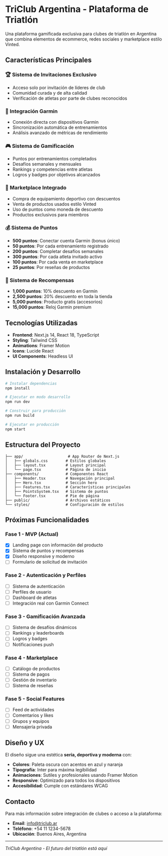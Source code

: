 # TriClub Argentina - Plataforma de Triatlón

Una plataforma gamificada exclusiva para clubes de triatlón en Argentina que combina elementos de ecommerce, redes sociales y marketplace estilo Vinted.

## Características Principales

### 🏆 Sistema de Invitaciones Exclusivo
- Acceso solo por invitación de líderes de club
- Comunidad curada y de alta calidad
- Verificación de atletas por parte de clubes reconocidos

### 📱 Integración Garmin
- Conexión directa con dispositivos Garmin
- Sincronización automática de entrenamientos
- Análisis avanzado de métricas de rendimiento

### 🎮 Sistema de Gamificación
- Puntos por entrenamientos completados
- Desafíos semanales y mensuales
- Rankings y competencias entre atletas
- Logros y badges por objetivos alcanzados

### 🛒 Marketplace Integrado
- Compra de equipamiento deportivo con descuentos
- Venta de productos usados estilo Vinted
- Uso de puntos como moneda de descuento
- Productos exclusivos para miembros

### 💰 Sistema de Puntos
- **500 puntos**: Conectar cuenta Garmin (bonus único)
- **50 puntos**: Por cada entrenamiento registrado
- **200 puntos**: Completar desafíos semanales
- **300 puntos**: Por cada atleta invitado activo
- **100 puntos**: Por cada venta en marketplace
- **25 puntos**: Por reseñas de productos

### 🎁 Sistema de Recompensas
- **1,000 puntos**: 10% descuento en Garmin
- **2,500 puntos**: 20% descuento en toda la tienda
- **5,000 puntos**: Producto gratis (accesorios)
- **15,000 puntos**: Reloj Garmin premium

## Tecnologías Utilizadas

- **Frontend**: Next.js 14, React 18, TypeScript
- **Styling**: Tailwind CSS
- **Animations**: Framer Motion
- **Icons**: Lucide React
- **UI Components**: Headless UI

## Instalación y Desarrollo

```bash
# Instalar dependencias
npm install

# Ejecutar en modo desarrollo
npm run dev

# Construir para producción
npm run build

# Ejecutar en producción
npm start
```

## Estructura del Proyecto

```
├── app/                    # App Router de Next.js
│   ├── globals.css        # Estilos globales
│   ├── layout.tsx         # Layout principal
│   └── page.tsx           # Página de inicio
├── components/            # Componentes React
│   ├── Header.tsx         # Navegación principal
│   ├── Hero.tsx           # Sección hero
│   ├── Features.tsx       # Características principales
│   ├── PointsSystem.tsx   # Sistema de puntos
│   └── Footer.tsx         # Pie de página
├── public/                # Archivos estáticos
└── styles/                # Configuración de estilos
```

## Próximas Funcionalidades

### Fase 1 - MVP (Actual)
- [x] Landing page con información del producto
- [x] Sistema de puntos y recompensas
- [x] Diseño responsive y moderno
- [ ] Formulario de solicitud de invitación

### Fase 2 - Autenticación y Perfiles
- [ ] Sistema de autenticación
- [ ] Perfiles de usuario
- [ ] Dashboard de atletas
- [ ] Integración real con Garmin Connect

### Fase 3 - Gamificación Avanzada
- [ ] Sistema de desafíos dinámicos
- [ ] Rankings y leaderboards
- [ ] Logros y badges
- [ ] Notificaciones push

### Fase 4 - Marketplace
- [ ] Catálogo de productos
- [ ] Sistema de pagos
- [ ] Gestión de inventario
- [ ] Sistema de reseñas

### Fase 5 - Social Features
- [ ] Feed de actividades
- [ ] Comentarios y likes
- [ ] Grupos y equipos
- [ ] Mensajería privada

## Diseño y UX

El diseño sigue una estética **seria, deportiva y moderna** con:

- **Colores**: Paleta oscura con acentos en azul y naranja
- **Tipografía**: Inter para máxima legibilidad
- **Animaciones**: Sutiles y profesionales usando Framer Motion
- **Responsive**: Optimizado para todos los dispositivos
- **Accesibilidad**: Cumple con estándares WCAG

## Contacto

Para más información sobre integración de clubes o acceso a la plataforma:

- **Email**: info@triclub.ar
- **Teléfono**: +54 11 1234-5678
- **Ubicación**: Buenos Aires, Argentina

---

*TriClub Argentina - El futuro del triatlón está aquí*